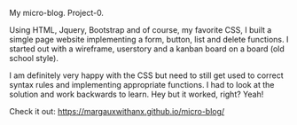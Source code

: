 My micro-blog. Project-0.

Using HTML, Jquery, Bootstrap and of course, my favorite CSS, I built a simgle page website implementing a form, button, list and delete functions. I started out with a wireframe, userstory and a kanban board on a board (old school style). 

I am definitely very happy with the CSS but need to still get used to correct syntax rules and implementing appropriate functions. I had to look at the solution and work backwards to learn. Hey but it worked, right? Yeah!

Check it out: https://margauxwithanx.github.io/micro-blog/ 
